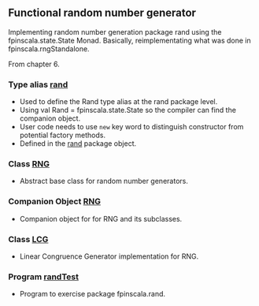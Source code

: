 ## Functional random number generator

Implementing random number generation package rand
using the fpinscala.state.State Monad.  Basically,
reimplementating what was done in fpinscala.rngStandalone.

From chapter 6.

### Type alias [rand](https://github.com/grscheller/scheller-linux-archive/blob/master/fpinscala/src/main/scala/fpinscala/state/rand/package.scala#L18-L19)
* Used to define the Rand type alias at the rand package level.
* Using val Rand = fpinscala.state.State so the compiler can find the companion object.
* User code needs to use `new` key word to distinguish constructor from potential factory methods.
* Defined in the [rand](package.scala) package object.

### Class [RNG](https://github.com/grscheller/scheller-linux-archive/blob/master/fpinscala/src/main/scala/fpinscala/state/rand/RNG.scala#L12-L17)
* Abstract base class for random number generators.

### Companion Object [RNG](https://github.com/grscheller/scheller-linux-archive/blob/master/fpinscala/src/main/scala/fpinscala/state/rand/RNG.scala#L19-L101)
* Companion object for for RNG and its subclasses.

### Class [LCG](https://github.com/grscheller/scheller-linux-archive/blob/master/fpinscala/src/main/scala/fpinscala/state/rand/RNG.scala#L103-L143)
* Linear Congruence Generator implementation for RNG.

### Program [randTest](../exerciseCode/randTest.scala)
* Program to exercise package fpinscala.rand.
